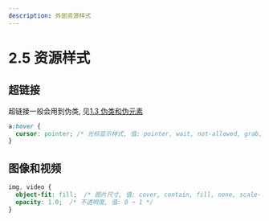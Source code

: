 ```yaml
---
description: 外部资源样式
---
```


# 2.5 资源样式

## 超链接

超链接一般会用到伪类, 见[1.3 伪类和伪元素](../1-css-ji-chu/1.3-wei-lei-he-wei-yuan-su.md)

```css
a:hover {
  cursor: pointer; /* 光标显示样式, 值: pointer, wait, not-allowed, grab, ... */
}
```

## 图像和视频

```css
img, video {
  object-fit: fill;  /* 图片尺寸, 值: cover, contain, fill, none, scale-down */
  opacity: 1.0;  /* 不透明度, 值: 0 ~ 1 */
}
```
